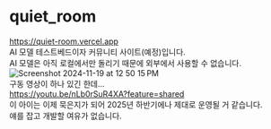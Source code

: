 # quiet_room

https://quiet-room.vercel.app<br>
AI 모델 테스트베드이자 커뮤니티 사이트(예정)입니다.<br>
AI 모델은 아직 로컬에서만 돌리기 때문에 외부에서 사용할 수 없습니다.<br>
![Screenshot 2024-11-19 at 12 50 15 PM](https://github.com/user-attachments/assets/85565abf-dc0c-4120-aa9d-f470963fbaa0)<br>
구동 영상이 하나 있긴 한데...<br>
https://youtu.be/nLb0rSuR4XA?feature=shared<br>
이 아이는 이제 묵은지가 되어 2025년 하반기에나 제대로 운영될 거 같습니다.<br>
얘를 잡고 개발할 여유가 없습니다.<br>
